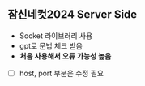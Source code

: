 ## 잠신네컷2024 Server Side

 - Socket 라이브러리 사용
 - gpt로 문법 체크 받음
 - **처음 사용해서 오류 가능성 높음**
 - [ ] host, port 부분은 수정 필요